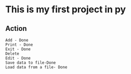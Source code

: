 # This is my first project in py

## Action
    Add - Done
    Print - Done
    Exit - Done
    Delete
    Edit - Done
    Save data to file-Done 
    Load data from a file- Done
